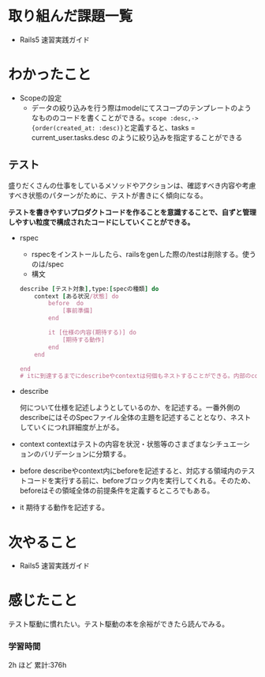 # 取り組んだ課題一覧
- Rails5 速習実践ガイド
# わかったこと
- Scopeの設定
    - データの絞り込みを行う際はmodelにてスコープのテンプレートのようなもののコードを書くことができる。`scope :desc,-> {order(created_at: :desc)}`と定義すると、tasks = current_user.tasks.desc のように絞り込みを指定することができる
## テスト
盛りだくさんの仕事をしているメソッドやアクションは、確認すべき内容や考慮すべき状態のパターンがために、テストが書きにく傾向になる。

**テストを書きやすいプロダクトコードを作ることを意識することで、自ずと管理しやすい粒度で構成されたコードにしていくことができる。**
- rspec
    - rspecをインストールしたら、railsをgenした際の/testは削除する。使うのは/spec
    - 構文
    ```ruby
    describe [テスト対象],type:[specの種類] do
        context [ある状況/状態] do
            before  do
                [事前準備]
            end

            it [仕様の内容(期待する)] do
                [期待する動作]
            end
        end

    end
    # itに到達するまでにdescribeやcontextは何個もネストすることができる。内部のcontext,describe,itを並べて複数記述することもできる
    ```
-   describe

    何について仕様を記述しようとしているのか、を記述する。一番外側のdescribeにはそのSpecファイル全体の主題を記述することとなり、ネストしていくにつれ詳細度が上がる。
- context
    contextはテストの内容を状況・状態等のさまざまなシチュエーションのバリデーションに分類する。
- before
    describeやcontext内にbeforeを記述すると、対応する領域内のテストコードを実行する前に、beforeブロック内を実行してくれる。そのため、beforeはその領域全体の前提条件を定義するところでもある。
- it
    期待する動作を記述する。
# 次やること
- Rails5 速習実践ガイド
# 感じたこと
テスト駆動に慣れたい。テスト駆動の本を余裕ができたら読んでみる。
### 学習時間
2h ほど
累計:376h



